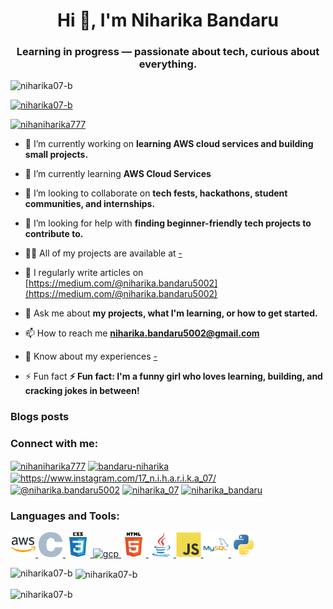 <h1 align="center">Hi 👋, I'm Niharika Bandaru</h1>
<h3 align="center">Learning in progress — passionate about tech, curious about everything.</h3>

<p align="left"> <img src="https://komarev.com/ghpvc/?username=niharika07-b&label=Profile%20views&color=0e75b6&style=flat" alt="niharika07-b" /> </p>

<p align="left"> <a href="https://github.com/ryo-ma/github-profile-trophy"><img src="https://github-profile-trophy.vercel.app/?username=niharika07-b" alt="niharika07-b" /></a> </p>

<p align="left"> <a href="https://twitter.com/nihaniharika777" target="blank"><img src="https://img.shields.io/twitter/follow/nihaniharika777?logo=twitter&style=for-the-badge" alt="nihaniharika777" /></a> </p>

- 🔭 I’m currently working on **learning AWS cloud services and building small projects.**

- 🌱 I’m currently learning **AWS Cloud Services**

- 👯 I’m looking to collaborate on **tech fests, hackathons, student communities, and internships.**

- 🤝 I’m looking for help with **finding beginner-friendly tech projects to contribute to.**

- 👨‍💻 All of my projects are available at [-](-)

- 📝 I regularly write articles on [https://medium.com/@niharika.bandaru5002](https://medium.com/@niharika.bandaru5002)

- 💬 Ask me about **my projects, what I'm learning, or how to get started.**

- 📫 How to reach me **niharika.bandaru5002@gmail.com**

- 📄 Know about my experiences [-](-)

- ⚡ Fun fact **⚡ Fun fact: I'm a funny girl who loves learning, building, and cracking jokes in between!**

### Blogs posts
<!-- BLOG-POST-LIST:START -->
<!-- BLOG-POST-LIST:END -->

<h3 align="left">Connect with me:</h3>
<p align="left">
<a href="https://twitter.com/nihaniharika777" target="blank"><img align="center" src="https://raw.githubusercontent.com/rahuldkjain/github-profile-readme-generator/master/src/images/icons/Social/twitter.svg" alt="nihaniharika777" height="30" width="40" /></a>
<a href="https://linkedin.com/in/bandaru-niharika" target="blank"><img align="center" src="https://raw.githubusercontent.com/rahuldkjain/github-profile-readme-generator/master/src/images/icons/Social/linked-in-alt.svg" alt="bandaru-niharika" height="30" width="40" /></a>
<a href="https://instagram.com/https://www.instagram.com/17_n.i.h.a.r.i.k.a_07/" target="blank"><img align="center" src="https://raw.githubusercontent.com/rahuldkjain/github-profile-readme-generator/master/src/images/icons/Social/instagram.svg" alt="https://www.instagram.com/17_n.i.h.a.r.i.k.a_07/" height="30" width="40" /></a>
<a href="https://medium.com/@niharika.bandaru5002" target="blank"><img align="center" src="https://raw.githubusercontent.com/rahuldkjain/github-profile-readme-generator/master/src/images/icons/Social/medium.svg" alt="@niharika.bandaru5002" height="30" width="40" /></a>
<a href="https://www.hackerrank.com/niharika_07" target="blank"><img align="center" src="https://raw.githubusercontent.com/rahuldkjain/github-profile-readme-generator/master/src/images/icons/Social/hackerrank.svg" alt="niharika_07" height="30" width="40" /></a>
<a href="https://www.leetcode.com/niharika_bandaru" target="blank"><img align="center" src="https://raw.githubusercontent.com/rahuldkjain/github-profile-readme-generator/master/src/images/icons/Social/leet-code.svg" alt="niharika_bandaru" height="30" width="40" /></a>
</p>

<h3 align="left">Languages and Tools:</h3>
<p align="left"> <a href="https://aws.amazon.com" target="_blank" rel="noreferrer"> <img src="https://raw.githubusercontent.com/devicons/devicon/master/icons/amazonwebservices/amazonwebservices-original-wordmark.svg" alt="aws" width="40" height="40"/> </a> <a href="https://www.cprogramming.com/" target="_blank" rel="noreferrer"> <img src="https://raw.githubusercontent.com/devicons/devicon/master/icons/c/c-original.svg" alt="c" width="40" height="40"/> </a> <a href="https://www.w3schools.com/css/" target="_blank" rel="noreferrer"> <img src="https://raw.githubusercontent.com/devicons/devicon/master/icons/css3/css3-original-wordmark.svg" alt="css3" width="40" height="40"/> </a> <a href="https://cloud.google.com" target="_blank" rel="noreferrer"> <img src="https://www.vectorlogo.zone/logos/google_cloud/google_cloud-icon.svg" alt="gcp" width="40" height="40"/> </a> <a href="https://www.w3.org/html/" target="_blank" rel="noreferrer"> <img src="https://raw.githubusercontent.com/devicons/devicon/master/icons/html5/html5-original-wordmark.svg" alt="html5" width="40" height="40"/> </a> <a href="https://www.java.com" target="_blank" rel="noreferrer"> <img src="https://raw.githubusercontent.com/devicons/devicon/master/icons/java/java-original.svg" alt="java" width="40" height="40"/> </a> <a href="https://developer.mozilla.org/en-US/docs/Web/JavaScript" target="_blank" rel="noreferrer"> <img src="https://raw.githubusercontent.com/devicons/devicon/master/icons/javascript/javascript-original.svg" alt="javascript" width="40" height="40"/> </a> <a href="https://www.mysql.com/" target="_blank" rel="noreferrer"> <img src="https://raw.githubusercontent.com/devicons/devicon/master/icons/mysql/mysql-original-wordmark.svg" alt="mysql" width="40" height="40"/> </a> <a href="https://www.python.org" target="_blank" rel="noreferrer"> <img src="https://raw.githubusercontent.com/devicons/devicon/master/icons/python/python-original.svg" alt="python" width="40" height="40"/> </a> </p>

<p><img align="left" src="https://github-readme-stats.vercel.app/api/top-langs?username=niharika07-b&show_icons=true&locale=en&layout=compact" alt="niharika07-b" /></p>

<p>&nbsp;<img align="center" src="https://github-readme-stats.vercel.app/api?username=niharika07-b&show_icons=true&locale=en" alt="niharika07-b" /></p>

<p><img align="center" src="https://github-readme-streak-stats.herokuapp.com/?user=niharika07-b&" alt="niharika07-b" /></p>
